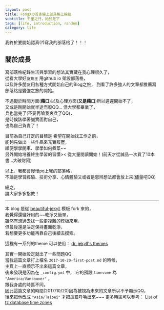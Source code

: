 ```yaml
---
layout: post
title: FongXの首家線上部落格上線拉
subtitle: 千里之行，始於足下
tags: [life, introduction, random]
category: life
---
```


我終於要開始認真(?)寫我的部落格了！！！  


## 關於成長 ##

寫部落格紀錄生活與學習的想法其實藏在我心理很久了，  
從看大學好友`炮王` 用github io 架設部落格，  
以及許多朋友用各種方式開始自己的Blog之旅，
到看了許多強人的文章都推薦寫部落格是變強之旅的開始。  

不過礙於時間方面(**藉口**)以及心理方面(**又是藉口**)所以遲遲開始不了，  
又或是剛開始就半途而廢QQ...
但大學都畢業了，  
兵也當完了(不要再嗆我爽兵了QQ)，  
是時候該學著誠實面對自己，  
也為自己負責了！

目前為自己訂定的目標是
希望在開始找工作之前，  
能夠先做出一些作品來充實履歷，  
順便學學開車、學學如何煮菜~~  
另外開始培養終生學習的習慣><
從大量閱讀開始！(前天才從誠品一次買了10本書...大破財阿)

以上，我都會慢慢po上我的部落格，  
不論是學習經驗、技術分享、心情體驗又或者是思辨想法都會放上來(儘量吧QQ)  


總之，  
請大家多多指教！  

---

本 blog 是從 [beautiful-jekyll][theme url] 模板 fork 來的，  
我覺得還蠻好用的~~乾淨又簡單，  
雖然有想過去找一些更複雜的模板來用，  
但最後還是決定保持畫面乾淨，  
若想要更多功能再靠自己後續去摸索。  

這裡有一系列的theme 可以使用：
[dr. jekyll's themes][theme collection]  



其實一開始設定就出了一些問題QQ  
當我這篇文章打上檔名 `2017-10-20-first-post.md` 的時候，  
主頁上一直顯示不出來這篇文章，  
後來發現是因為在 `_config.yml` 中，
它的預設 `timezone` 為 `"America/Vancouver"` ，  
跟我身處的時區不同，  
因此這篇文章的時間(2017/10/20)因為被視為未來的文章所以不予顯示QQ，  
後來把他改成 `"Asia/Taipei"` 才把這篇呼喚出來~~~
更多時區可以參考： 
[List of tz database time zones][timezone list]




[theme url]: https://github.com/daattali/beautiful-jekyll
[theme collection]: https://drjekyllthemes.github.io/
[timezone list]: https://en.wikipedia.org/wiki/List_of_tz_database_time_zones


